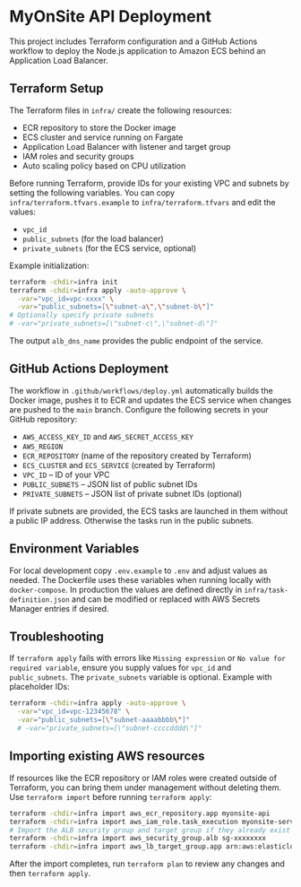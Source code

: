# MyOnSite API Deployment

This project includes Terraform configuration and a GitHub Actions workflow to deploy the Node.js application to Amazon ECS behind an Application Load Balancer.

## Terraform Setup

The Terraform files in `infra/` create the following resources:

- ECR repository to store the Docker image
- ECS cluster and service running on Fargate
- Application Load Balancer with listener and target group
- IAM roles and security groups
- Auto scaling policy based on CPU utilization

Before running Terraform, provide IDs for your existing VPC and subnets by setting the following variables. You can copy `infra/terraform.tfvars.example` to `infra/terraform.tfvars` and edit the values:

- `vpc_id`
- `public_subnets` (for the load balancer)
- `private_subnets` (for the ECS service, optional)

Example initialization:

```bash
terraform -chdir=infra init
terraform -chdir=infra apply -auto-approve \
  -var="vpc_id=vpc-xxxx" \
  -var="public_subnets=[\"subnet-a\",\"subnet-b\"]"
# Optionally specify private subnets
# -var="private_subnets=[\"subnet-c\",\"subnet-d\"]"
```

The output `alb_dns_name` provides the public endpoint of the service.

## GitHub Actions Deployment

The workflow in `.github/workflows/deploy.yml` automatically builds the Docker image, pushes it to ECR and updates the ECS service when changes are pushed to the `main` branch. Configure the following secrets in your GitHub repository:

- `AWS_ACCESS_KEY_ID` and `AWS_SECRET_ACCESS_KEY`
- `AWS_REGION`
- `ECR_REPOSITORY` (name of the repository created by Terraform)
- `ECS_CLUSTER` and `ECS_SERVICE` (created by Terraform)
- `VPC_ID` – ID of your VPC
- `PUBLIC_SUBNETS` – JSON list of public subnet IDs
- `PRIVATE_SUBNETS` – JSON list of private subnet IDs (optional)

If private subnets are provided, the ECS tasks are launched in them without a public IP address. Otherwise the tasks run in the public subnets.

## Environment Variables

For local development copy `.env.example` to `.env` and adjust values as needed. The Dockerfile uses these variables when running locally with `docker-compose`. In production the values are defined directly in `infra/task-definition.json` and can be modified or replaced with AWS Secrets Manager entries if desired.

## Troubleshooting

If `terraform apply` fails with errors like `Missing expression` or `No value for required variable`, ensure you supply values for `vpc_id` and `public_subnets`. The `private_subnets` variable is optional. Example with placeholder IDs:

```bash
terraform -chdir=infra apply -auto-approve \
  -var="vpc_id=vpc-12345678" \
  -var="public_subnets=[\"subnet-aaaabbbb\"]"
  # -var="private_subnets=[\"subnet-ccccdddd\"]"
```


## Importing existing AWS resources

If resources like the ECR repository or IAM roles were created outside of Terraform, you can bring them under management without deleting them. Use `terraform import` before running `terraform apply`:

```bash
terraform -chdir=infra import aws_ecr_repository.app myonsite-api
terraform -chdir=infra import aws_iam_role.task_execution myonsite-service-exec
# Import the ALB security group and target group if they already exist
terraform -chdir=infra import aws_security_group.alb sg-xxxxxxxx
terraform -chdir=infra import aws_lb_target_group.app arn:aws:elasticloadbalancing:region:acct:targetgroup/myonsite-service-tg/1234567890abcdef
```

After the import completes, run `terraform plan` to review any changes and then `terraform apply`.
